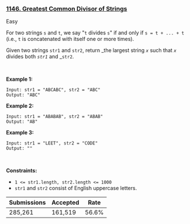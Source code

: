 ### [1146. Greatest Common Divisor of Strings](https://leetcode.com/problems/greatest-common-divisor-of-strings/)

Easy

For two strings `` s `` and `` t ``, we say "`` t `` divides `` s ``" if and only if `` s = t + ... + t `` (i.e., `` t `` is concatenated with itself one or more times).

Given two strings `` str1 `` and `` str2 ``, return _the largest string _`` x ``_ such that _`` x ``_ divides both _`` str1 ``_ and _`` str2 ``.

 

<strong class="example">Example 1:</strong>

```
Input: str1 = "ABCABC", str2 = "ABC"
Output: "ABC"
```

<strong class="example">Example 2:</strong>

```
Input: str1 = "ABABAB", str2 = "ABAB"
Output: "AB"
```

<strong class="example">Example 3:</strong>

```
Input: str1 = "LEET", str2 = "CODE"
Output: ""
```

 

__Constraints:__

*   `` 1 <= str1.length, str2.length <= 1000 ``
*   `` str1 `` and `` str2 `` consist of English uppercase letters.

| Submissions    | Accepted     | Rate   |
| -------------- | ------------ | ------ |
| 285,261 | 161,519 | 56.6% |